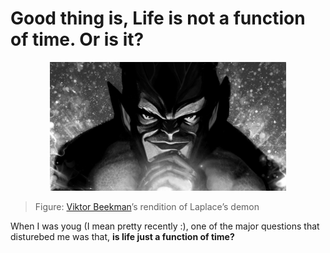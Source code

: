 
# Good thing is, Life is not a function of time. Or is it?

<center>
    <img src="./laplace-deamon.jpg" width="75%" alt="Viktor Beekman’s rendition of Laplace’s demon">
</center>

> Figure: [Viktor Beekman](https://www.instagram.com/viktordepictor/)’s rendition of Laplace’s demon 

When I was youg (I mean pretty recently :), one of the major questions that disturebed me was that, **is life just a function of time?**